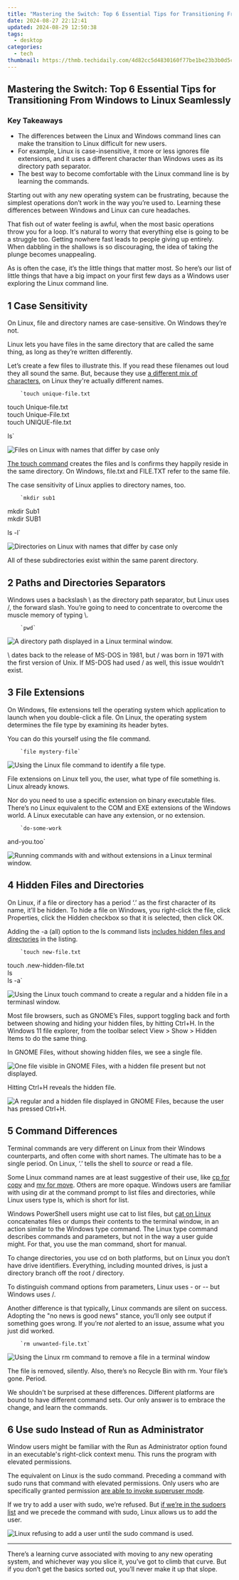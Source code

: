 ```yaml
---
title: "Mastering the Switch: Top 6 Essential Tips for Transitioning From Windows to Linux Seamlessly"
date: 2024-08-27 22:12:41
updated: 2024-08-29 12:50:38
tags:
  - desktop
categories:
  - tech
thumbnail: https://thmb.techidaily.com/4d82cc5d4830160f77be1be23b3b0d5c8cbc630ac82437e197dd592c77a4c46e.jpg
---
```


## Mastering the Switch: Top 6 Essential Tips for Transitioning From Windows to Linux Seamlessly

### Key Takeaways

* The differences between the Linux and Windows command lines can make the transition to Linux difficult for new users.
* For example, Linux is case-insensitive, it more or less ignores file extensions, and it uses a different character than Windows uses as its directory path separator.
* The best way to become comfortable with the Linux command line is by learning the commands.

 Starting out with any new operating system can be frustrating, because the simplest operations don’t work in the way you’re used to. Learning these differences between Windows and Linux can cure headaches.

 That fish out of water feeling is awful, when the most basic operations throw you for a loop. It's natural to worry that everything else is going to be a struggle too. Getting nowhere fast leads to people giving up entirely. When dabbling in the shallows is so discouraging, the idea of taking the plunge becomes unappealing.

 As is often the case, it’s the little things that matter most. So here’s our list of little things that have a big impact on your first few days as a Windows user exploring the Linux command line.

## 1  Case Sensitivity 

 On Linux, file and directory names are case-sensitive. On Windows they’re not.

 Linux lets you have files in the same directory that are called the same thing, as long as they’re written differently.

 Let’s create a few files to illustrate this. If you read these filenames out loud they all sound the same. But, because they use [a different mix of characters](https://desktop-recording.techidaily.com/new-2024-approved-an-impartial-appraisal-the-power-of-recordcast/), on Linux they're actually different names.

        `touch unique-file.txt  
touch Unique-file.txt  
touch Unique-File.txt  
touch UNIQUE-file.txt  
  
ls`
    
![Files on Linux with names that differ by case only](https://static1.howtogeekimages.com/wordpress/wp-content/uploads/2024/07/1-9.png) 

[The touch command](https://fix-guide.techidaily.com/how-to-fix-unfortunately-contacts-has-stopped-error-on-vivo-y55s-5g-2023-drfone-by-drfone-fix-android-problems-fix-android-problems/) creates the files and ls confirms they happily reside in the same directory. On Windows, file.txt and FILE.TXT refer to the same file.

 The case sensitivity of Linux applies to directory names, too.

        `mkdir sub1  
mkdir Sub1  
mkdir SUB1  
  
ls -l`
    
![Directories on Linux with names that differ by case only](https://static1.howtogeekimages.com/wordpress/wp-content/uploads/2024/07/2-13.png) 

 All of these subdirectories exist within the same parent directory.

## 2  Paths and Directories Separators 

 Windows uses a backslash \\ as the directory path separator, but Linux uses /, the forward slash. You’re going to need to concentrate to overcome the muscle memory of typing \\.

        `pwd`
    
![A directory path displayed in a Linux terminal window.](https://static1.howtogeekimages.com/wordpress/wp-content/uploads/2024/07/4-6.png) 

 \\ dates back to the release of MS-DOS in 1981, but / was born in 1971 with the first version of Unix. If MS-DOS had used / as well, this issue wouldn’t exist.

## 3  File Extensions 

 On Windows, file extensions tell the operating system which application to launch when you double-click a file. On Linux, the operating system determines the file type by examining its header bytes.

 You can do this yourself using the file command.

        `file mystery-file`
    
![Using the Linux file command to identify a file type.](https://static1.howtogeekimages.com/wordpress/wp-content/uploads/2024/07/8-3.png) 

 File extensions on Linux tell you, the user, what type of file something is. Linux already knows.

 Nor do you need to use a specific extension on binary executable files. There’s no Linux equivalent to the COM and EXE extensions of the Windows world. A Linux executable can have any extension, or no extension.

        `do-some-work  
and-you.too`
    
![Running commands with and without extensions in a Linux terminal window.](https://static1.howtogeekimages.com/wordpress/wp-content/uploads/2024/07/3-10.png) 

## 4  Hidden Files and Directories 

 On Linux, if a file or directory has a period ‘.’ as the first character of its name, it’ll be hidden. To hide a file on Windows, you right-click the file, click Properties, click the Hidden checkbox so that it is selected, then click OK.

 Adding the -a (all) option to the ls command lists [includes hidden files and directories](https://extra-tips.techidaily.com/in-2024-capturecraft-hd-top-10-freepaid-filters-list/) in the listing.

        `touch new-file.txt   
touch .new-hidden-file.txt  
ls  
ls -a`
    
![Using the Linux touch command to create a regular and a hidden file in a terminasl window.](https://static1.howtogeekimages.com/wordpress/wp-content/uploads/2024/07/5-5.png) 

 Most file browsers, such as GNOME’s Files, support toggling back and forth between showing and hiding your hidden files, by hitting Ctrl+H. In the Windows 11 file explorer, from the toolbar select View > Show > Hidden Items to do the same thing.

 In GNOME Files, without showing hidden files, we see a single file.

![One file visible in GNOME Files, with a hidden file present but not displayed.](https://static1.howtogeekimages.com/wordpress/wp-content/uploads/2024/07/6-6.png) 

 Hitting Ctrl+H reveals the hidden file.

![A regular and a hidden file displayed in GNOME Files, because the user has pressed Ctrl+H.](https://static1.howtogeekimages.com/wordpress/wp-content/uploads/2024/07/7-5.png) 

## 5  Command Differences 

 Terminal commands are very different on Linux from their Windows counterparts, and often come with short names. The ultimate has to be a single period. On Linux, ‘.’ tells the shell to _source_ or read a file.

 Some Linux command names are at least suggestive of their use, like [cp for copy](https://some-knowledge.techidaily.com/in-2024-immersive-innovations-the-distinct-worlds-of-mr-ar-and-vr/) and [mv for move](https://eaxpv-info.techidaily.com/new-in-2024-free-youtube-sound-ripper-collection-top-17-extractors-revealed/). Others are more opaque. Windows users are familiar with using dir at the command prompt to list files and directories, while Linux users type ls, which is short for list.

 Windows PowerShell users might use cat to list files, but [cat on Linux](https://facebook-record-videos.techidaily.com/techniques-to-achieve-crystal-clear-youtube-soundtracks-for-2024/) concatenates files or dumps their contents to the terminal window, in an action similar to the Windows type command. The Linux type command describes commands and parameters, but not in the way a user guide might. For that, you use the man command, short for manual.

 To change directories, you use cd on both platforms, but on Linux you don’t have drive identifiers. Everything, including mounted drives, is just a directory branch off the root / directory.

 To distinguish command options from parameters, Linux uses - or -- but Windows uses /.

 Another difference is that typically, Linux commands are silent on success. Adopting the "no news is good news" stance, you’ll only see output if something goes wrong. If you’re _not_ alerted to an issue, assume what you just did worked.

        `rm unwanted-file.txt`
    
![Using the Linux rm command to remove a file in a terminal window](https://static1.howtogeekimages.com/wordpress/wp-content/uploads/2024/07/9-2.png) 

 The file is removed, silently. Also, there’s no Recycle Bin with rm. Your file’s gone. Period.

 We shouldn't be surprised at these differences. Different platforms are bound to have different command sets. Our only answer is to embrace the change, and learn the commands.

## 6  Use sudo Instead of Run as Administrator 

 Window users might be familiar with the Run as Administrator option found in an executable's right-click context menu. This runs the program with elevated permissions.

 The equivalent on Linux is the sudo command. Preceding a command with sudo runs that command with elevated permissions. Only users who are specifically granted permission [are able to invoke superuser mode](https://instagram-clips.techidaily.com/new-2024-approved-social-media-momentum-linking-igtv-and-fb/).

 If we try to add a user with sudo, we’re refused. But [if we’re in the sudoers list](https://instagram-clips.techidaily.com/new-2024-approved-social-media-momentum-linking-igtv-and-fb/) and we precede the command with sudo, Linux allows us to add the user.

![Linux refusing to add a user until the sudo command is used.](https://static1.howtogeekimages.com/wordpress/wp-content/uploads/2024/07/10-2.png) 

---

 There’s a learning curve associated with moving to any new operating system, and whichever way you slice it, you’ve got to climb that curve. But if you don’t get the basics sorted out, you’ll never make it up that slope.

<ins class="adsbygoogle"
     style="display:block"
     data-ad-format="autorelaxed"
     data-ad-client="ca-pub-7571918770474297"
     data-ad-slot="1223367746"></ins>



<ins class="adsbygoogle"
     style="display:block"
     data-ad-client="ca-pub-7571918770474297"
     data-ad-slot="8358498916"
     data-ad-format="auto"
     data-full-width-responsive="true"></ins>
